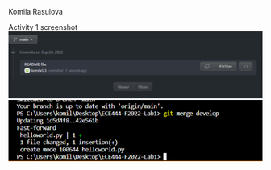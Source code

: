 Komila Rasulova

Activity 1 screenshot
![](Images/commitScreenshot.png)
![](Images/mergeMessage.png)
